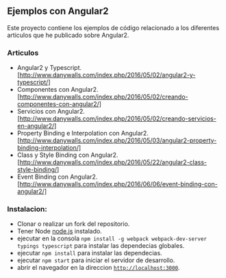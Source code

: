 ## Ejemplos con Angular2

Este proyecto contiene los ejemplos de código relacionado a los diferentes articulos que he publicado sobre Angular2.

### Articulos
- Angular2 y Typescript. [http://www.danywalls.com/index.php/2016/05/02/angular2-y-typescript/]
- Componentes con Angular2. [http://www.danywalls.com/index.php/2016/05/02/creando-componentes-con-angular2/]
- Servicios con Angular2. [http://www.danywalls.com/index.php/2016/05/02/creando-servicios-en-angular2/]
- Property Binding e Interpolation con Angular2. [http://www.danywalls.com/index.php/2016/05/03/angular2-property-binding-interpolation/]
- Class y Style Binding con Angular2. [http://www.danywalls.com/index.php/2016/05/22/angular2-class-style-binding/]
- Event Binding con Angular2. [http://www.danywalls.com/index.php/2016/06/06/event-binding-con-angular2/]
### Instalacion:
- Clonar o realizar un fork del repositorio.
- Tener Node [node.js](https://nodejs.org/) instalado.
- ejecutar en la consola `npm install -g webpack webpack-dev-server typings typescript` para instalar las dependecias globales.
- ejecutar `npm install` para instalar las dependecias.
- ejecutar `npm start` para iniciar el servidor de desarrollo.
- abrir el navegador en la direccion [`http://localhost:3000`](http://localhost:3000).

